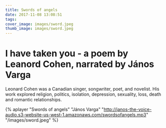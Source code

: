 ```yaml
---
title: Swords of angels
date: 2017-11-08 13:08:51
tags:
cover_image: images/sword.jpeg
thumb_image: images/sword.jpeg
---
```

# I have taken you - a poem by Leanord Cohen, narrated by János Varga

Leonard Cohen was a Canadian singer, songwriter, poet, and novelist. His work explored religion, politics, isolation, depression, sexuality, loss, death and romantic relationships.

{% aplayer "Swords of angels" "János Varga" "http://janos-the-voice-audio.s3-website-us-west-1.amazonaws.com/swordsofangels.mp3" "/images/sword.jpeg"  %}
